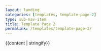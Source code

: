 ```yaml
---
layout: landing
categories: [templates, template-page-2]
type: sub-nav-item
title: Template Page 2
permalink: /templates/template-page-2/
---
```

{{content | stringify}}